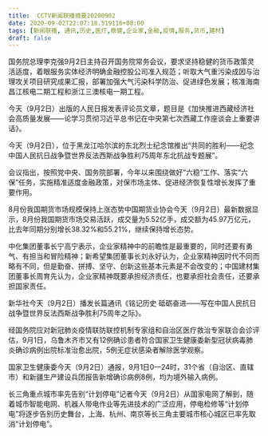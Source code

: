 ```yaml
---
title:  CCTV新闻联播摘要20200902
date: 2020-09-02T22:07:18.519116+08:00
tags: [新闻联播, 通讯,历史,医疗,稳健,企业家,金融,疫情,服务,货币,建材]
draft: false
---
```


国务院总理李克强9月2日主持召开国务院常务会议，要求坚持<span class="keywords_fund">稳健</span>的<span class="keywords_fund">货币</span>政策灵活适度，着眼<span class="keywords_fund">服务</span>实体经济明确<span class="keywords_fund">金融</span>控股公司准入规范；听取大气重污染成因与治理攻关项目研究成果汇报，部署加强大气污染科学防治、促进绿色发展；核准海南昌江核电二期工程和浙江三澳核电一期工程。

今天（9月2日）出版的人民日报发表评论员文章，题目是《加快推进西藏经济社会高质量发展——论学习贯彻习近平总书记在中央第七次西藏工作座谈会上重要讲话》。

今天（9月2日），位于黑龙江哈尔滨的东北烈士纪念馆推出“共同的胜利——纪念中国人民抗日战争暨世界反法西斯战争胜利75周年东北抗战专题展”。

会议指出，按照党中央、国务院部署，今年以来围绕做好“六稳”工作、落实“六保”任务，实施精准适度<span class="keywords_fund">金融</span>政策，对保市场主体、促进经济恢复性增长发挥了重要作用。

8月份我国期货市场规模保持上涨态势中国期货业协会今天（9月2日）最新数据显示，8月份我国期货市场交易活跃，成交量为5.52亿手，成交额为45.97万亿元，比去年同期分别增长38.32%和55.21%，继续保持增长态势。

中化集团董事长宁高宁表示，<span class="keywords_content">企业家</span>精神中的前瞻性是最重要的，同时还要有勇气、有担当和冒险精神；新希望集团董事长刘永好认为，<span class="keywords_content">企业家</span>精神因时代不同而略有不同，但是勤奋、拼搏、坚守、创新这些基本元素是不会改变的；中国<span class="keywords_fund">建材</span>集团董事长周育先认为，<span class="keywords_content">企业家</span>精神既要承担经济责任，也要承担社会责任，还要承担国家责任。

新华社今天（9月2日）播发长篇<span class="keywords_fund">通讯</span>《铭记<span class="keywords_content">历史</span> 砥砺奋进——写在中国人民抗日战争暨世界反法西斯战争胜利75周年之际》。

经国务院应对新冠肺炎<span class="keywords_content">疫情</span>联防联控机制专家组和自治区<span class="keywords_fund">医疗</span>救治专家联合会诊评估，9月1日，乌鲁木齐市又有12例确诊患者符合国家卫生健康委新型冠状病毒肺炎确诊病例出院标准治愈出院，5例无症状感染者解除医学观察。

国家卫生健康委今天（9月2日）通报，9月1日0—24时，31个省（自治区、直辖市）和新疆生产建设兵团报告新增确诊病例8例，均为境外输入病例。

长三角重点城市率先告别“计划停电”记者今天（9月2日）从国家电网了解到，随着城市智能电网、机器人带电作业等先进技术的广泛应用，停电检修等“计划停电”将逐步告别<span class="keywords_content">历史</span>舞台，上海、杭州、南京等长三角主要城市核心城区已率先取消“计划停电”。
